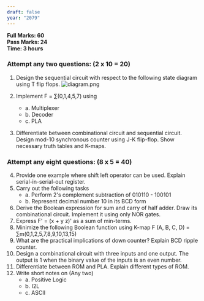 ```yaml
---
draft: false
year: "2079"
---
```


**Full Marks: 60**\
**Pass Marks: 24**\
**Time: 3 hours**

### Attempt any two questions: (2 x 10 = 20)

1. Design the sequential circuit with respect to the following state diagram using T flip flops.
   ![diagram.png](/media/lkeswjto6t.png)

2. Implement F = ∑(0,1,4,5,7) using
   - a. Multiplexer
   - b. Decoder
   - c. PLA
3. Differentiate between combinational circuit and sequential circuit. Design mod-10 synchronous counter using J-K flip-flop. Show necessary truth tables and K-maps.

### Attempt any eight questions: (8 x 5 = 40)

4. Provide one example where shift left operator can be used. Explain serial-in-serial-out register.
5. Carry out the following tasks
   - a. Perform 2's complement subtraction of 010110 - 100101
   - b. Represent decimal number 10 in its BCD form
6. Derive the Boolean expression for sum and carry of half adder. Draw its combinational circuit. Implement it using only NOR gates.
7. Express F' = (x + y z)' as a sum of min-terms.
8. Minimize the following Boolean function using K-map
   F (A, B, C, D) = ∑m(0,1,2,5,7,8,9,10,13,15)
9. What are the practical implications of down counter? Explain BCD ripple counter.
10. Design a combinational circuit with three inputs and one output. The output is 1 when the binary value of the inputs is an even number.
11. Differentiate between ROM and PLA. Explain different types of ROM.
12. Write short notes on (Any two)
    - a. Positive Logic
    - b. I2L
    - c. ASCII
